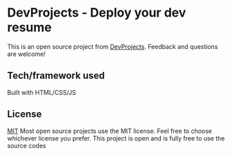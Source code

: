 # DevProjects - Deploy your dev resume

This is an open source project from [DevProjects](http://www.codementor.io/projects). Feedback and questions are welcome!


## Tech/framework used
Built with HTML/CSS/JS

## License
[MIT](https://choosealicense.com/licenses/mit/)
Most open source projects use the MIT license. Feel free to choose whichever license you prefer.
This project is open and is fully free to use the source codes

